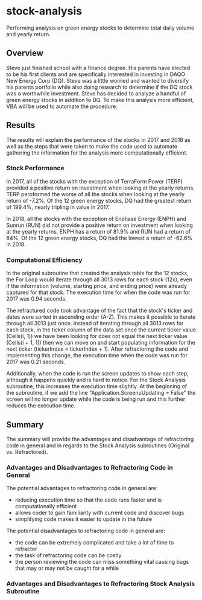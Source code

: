 # stock-analysis
Performing analysis on green energy stocks to determine total daily volume and yearly return.

## Overview
Steve just finished school with a finance degree. His parents have elected to be his first clients and are specifically interested in investing in DAQO New Energy Corp (DQ). Steve was a little worried and wanted to diversify his parents portfolio while also doing research to determine if the DQ stock was a worthwhile investment. Steve has decided to analyze a handful of green energy stocks in addition to DQ. To make this analysis more efficient, VBA will be used to automate the procedure.

## Results
The results will explain the performance of the stocks in 2017 and 2018 as well as the steps that were taken to make the code used to automate gathering the information for the analysis more computationally efficient.

### Stock Performance
In 2017, all of the stocks with the exception of TerraForm Power (TERP) provided a positive return on investment when looking at the yearly returns. TERP peroformed the worse of all the stocks when looking at the yearly return of -7.2%. Of the 12 green energy stocks, DQ had the greatest return of 199.4%, nearly tripling in value in 2017.

In 2018, all the stocks with the exception of Enphase Energy (ENPH) and Sunrun (RUN) did not provide a positive return on investment when looking at the yearly returns. ENPH has a return of 81.9% and RUN had a return of 84%. Of the 12 green energy stocks, DQ had the lowest a return of -62.6% in 2018.

### Computational Efficiency
In the original subroutine that created the analysis table for the 12 stocks, the For Loop would iterate through all 3013 rows for each stock (12x), even if the information (volume, starting price, and ending price) were already captured for that stock. The execution time for when the code was run for 2017 was 0.94 seconds. 

The refractured code took advantage of the fact that the stock's ticker and dates were sorted in ascending order (A-Z). This makes it possible to iterate through all 3013 just once. Instead of iterating through all 3013 rows for each stock, in the ticker column of the data set once the current ticker value (Cells(i, 1)) we have been looking for does not equal the next ticker value (Cells(i + 1, 1)) then we can move on and start populating information for the next ticker (tickerIndex = tickerIndex + 1). After refractoring the code and implementing this change, the execution time when the code was run for 2017 was 0.21 seconds.

Additionally, when the code is run the screen updates to show each step, although it happens quickly and is hard to notice. For the Stock Analysis subroutine, this increases the execution time slightly. At the beginning of the subroutine, if we add the line "Application.ScreenuUpdating = False" the screen will no longer update while the code is being run and this further reduces the execution time.

## Summary
The summary will provide the advantages and disadvantage of refractoring code in general and in regards to the Stock Analysis subroutines (Original vs. Refractored).

### Advantages and Disadvantages to Refractoring Code in General
The potential advantages to refractoring code in general are:
- reducing execution time so that the code runs faster and is computationally efficient
- allows coder to gain familiarity with current code and discover bugs
- simplifying code makes it easier to update in the future

The potential disadvantages to refractoring code in general are:
- the code can be extremely complicated and take a lot of time to refractor
- the task of refractoring code can be costly
- the person reviewing the code can miss something vital causing bugs that may or may not be caught for a while

### Advantages and Disadvantages to Refractoring Stock Analysis Subroutine
